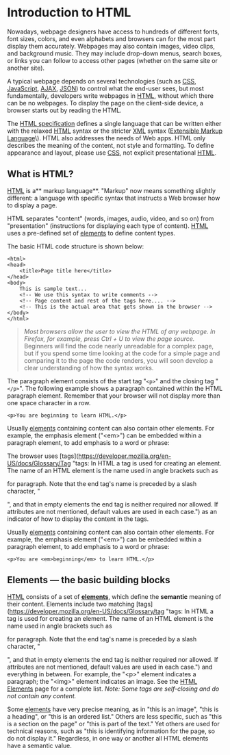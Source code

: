 # Introduction to HTML

Nowadays, webpage designers have access to hundreds of different fonts, font sizes, colors, and even alphabets and browsers can for the most part display them accurately.  Webpages may also contain images, video clips, and background music. They may include drop-down menus, search boxes, or links you can follow to access other pages \(whether on the same site or another site\).

A typical webpage depends on several technologies \(such as [CSS](https://developer.mozilla.org/en-US/docs/CSS "CSS"), [JavaScript](https://developer.mozilla.org/en-US/docs/JavaScript/About_JavaScript "JavaScript/About_JavaScript"), [AJAX](https://developer.mozilla.org/en-US/docs/AJAX "AJAX"), [JSON](https://developer.mozilla.org/en-US/docs/JSON "JSON")\) to control what the end-user sees, but most fundamentally, developers write webpages in [HTML](https://developer.mozilla.org/en-US/docs/HTML "HTML"), without which there can be no webpages. To display the page on the client-side device, a browser starts out by reading the HTML.

The [HTML specification](http://www.w3.org/html/wg/drafts/html/master/ "http://www.w3.org/html/wg/drafts/html/master/") defines a single language that can be written either with the relaxed [HTML](https://developer.mozilla.org/en-US/docs/Glossary/HTML "HTML: HTML (HyperText Markup Language) is a descriptive language that specifies webpage structure.") syntax or the stricter [XML](https://developer.mozilla.org/en-US/docs/Glossary/XML "XML: eXtensible Markup Language (XML) is a generic markup language specified by the W3C. The information technology (IT) industry uses many languages based on XML as data-description languages.") syntax \([Extensible Markup Language](http://www.w3.org/XML/ "http://www.w3.org/XML/")\). HTML also addresses the needs of Web apps. HTML only describes the meaning of the content, not style and formatting. To define appearance and layout, please use [CSS](https://developer.mozilla.org/en-US/docs/Glossary/CSS "CSS: CSS (Cascading Style Sheets) is a declarative language that controls how webpages look in the browser."), not explicit presentational [HTML](https://developer.mozilla.org/en-US/docs/Glossary/HTML "HTML: HTML (HyperText Markup Language) is a descriptive language that specifies webpage structure.").

## **What is HTML?**

[HTML](https://developer.mozilla.org/en-US/docs/Glossary/HTML "HTML: HTML (HyperText Markup Language) is a descriptive language that specifies webpage structure.") is a** markup language**. "Markup" now means something slightly different: a language with specific syntax that instructs a Web browser how to display a page.

HTML separates "content" \(words, images, audio, video, and so on\) from "presentation" \(instructions for displaying each type of content\). [HTML](https://developer.mozilla.org/en-US/docs/Glossary/HTML "HTML: HTML (HyperText Markup Language) is a descriptive language that specifies webpage structure.") uses a pre-defined set of [elements](https://developer.mozilla.org/en-US/docs/Glossary/Element "elements: An element is a part of a webpage. In XML and HTML, an element may contain a data item or a chunk of text or an image, or perhaps nothing. A typical element includes an opening tag with some attributes, a content, and a closing tag:") to define content types.

The basic HTML code structure is shown below:

```
<html>
<head>
    <title>Page title here</title>
</head>
<body>
    This is sample text...
    <!-- We use this syntax to write comments -->
    <!-- Page content and rest of the tags here.... -->
    <!-- This is the actual area that gets shown in the browser -->
</body>
</html>
```

> _Most browsers allow the user to view the HTML of any webpage. In Firefox, for example, press Ctrl + U to view the page source._ Beginners will find the code nearly unreadable for a complex page, but if you spend some time looking at the code for a simple page and comparing it to the page the code renders, you will soon develop a clear understanding of how the syntax works.

The paragraph element consists of the start tag "`<p>`" and the closing tag "`</p>`". The following example shows a paragraph contained within the HTML paragraph element. Remember that your browser will not display more than one space character in a row.

```
<p>You are beginning to learn HTML.</p>
```

Usually [elements](https://developer.mozilla.org/en-US/docs/Glossary/Element "elements: An element is a part of a webpage. In XML and HTML, an element may contain a data item or a chunk of text or an image, or perhaps nothing. A typical element includes an opening tag with some attributes, a content, and a closing tag:") containing content can also contain other elements. For example, the emphasis element \("&lt;em&gt;"\) can be embedded within a paragraph element, to add emphasis to a word or phrase:

The browser uses [tags](https://developer.mozilla.org/en-US/docs/Glossary/Tag "tags: In HTML a tag is used for creating an element.  The name of an HTML element is the name used in angle brackets such as <p> for paragraph.  Note that the end tag's name is preceded by a slash character, "</p>", and that in empty elements the end tag is neither required nor allowed. If attributes are not mentioned, default values are used in each case.") as an indicator of how to display the content in the tags.

Usually [elements](https://developer.mozilla.org/en-US/docs/Glossary/Element "elements: An element is a part of a webpage. In XML and HTML, an element may contain a data item or a chunk of text or an image, or perhaps nothing. A typical element includes an opening tag with some attributes, a content, and a closing tag:") containing content can also contain other elements. For example, the emphasis element \("&lt;em&gt;"\) can be embedded within a paragraph element, to add emphasis to a word or phrase:

```
<p>You are <em>beginning</em> to learn HTML.</p>
```

## **Elements — the basic building blocks**

[HTML](https://developer.mozilla.org/en-US/docs/Glossary/HTML "HTML: HTML (HyperText Markup Language) is a descriptive language that specifies webpage structure.") consists of a set of **[elements](https://developer.mozilla.org/en-US/docs/Glossary/Element "elements: An element is a part of a webpage. In XML and HTML, an element may contain a data item or a chunk of text or an image, or perhaps nothing. A typical element includes an opening tag with some attributes, a content, and a closing tag:")**, which define the **semantic** meaning of their content. Elements include two matching [tags](https://developer.mozilla.org/en-US/docs/Glossary/tag "tags: In HTML a tag is used for creating an element.  The name of an HTML element is the name used in angle brackets such as <p> for paragraph.  Note that the end tag's name is preceded by a slash character, "</p>", and that in empty elements the end tag is neither required nor allowed. If attributes are not mentioned, default values are used in each case.") and everything in between. For example, the "&lt;p&gt;" element indicates a paragraph; the "&lt;img&gt;" element indicates an image. See the [HTML Elements](https://developer.mozilla.org/en-US/docs/HTML/Element "HTML/Element") page for a complete list. _Note: Some tags are self-closing and do not contain any content._



Some [elements](https://developer.mozilla.org/en-US/docs/Glossary/Element "elements: An element is a part of a webpage. In XML and HTML, an element may contain a data item or a chunk of text or an image, or perhaps nothing. A typical element includes an opening tag with some attributes, a content, and a closing tag:") have very precise meaning, as in "this is an image", "this is a heading", or "this is an ordered list." Others are less specific, such as "this is a section on the page" or "this is part of the text." Yet others are used for technical reasons, such as "this is identifying information for the page, so do not display it." Regardless, in one way or another all HTML elements have a semantic value.



